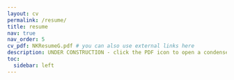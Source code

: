 ```yaml
---
layout: cv
permalink: /resume/
title: resume
nav: true
nav_order: 5
cv_pdf: NKResumeG.pdf # you can also use external links here
description: UNDER CONSTRUCTION - click the PDF icon to open a condensed resume
toc:
  sidebar: left
---
```

